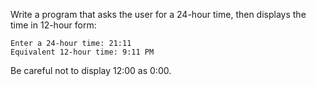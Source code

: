 Write a program that asks the user for a 24-hour time, then displays the time in
12-hour form:

```
Enter a 24-hour time: 21:11
Equivalent 12-hour time: 9:11 PM
```

Be careful not to display 12:00 as 0:00.